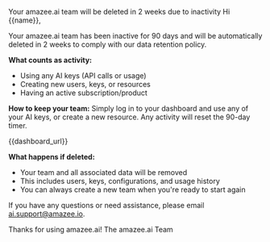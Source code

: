 Your amazee.ai team will be deleted in 2 weeks due to inactivity
Hi {{name}},

Your amazee.ai team has been inactive for 90 days and will be automatically deleted in 2 weeks to comply with our data retention policy.

**What counts as activity:**
- Using any AI keys (API calls or usage)
- Creating new users, keys, or resources
- Having an active subscription/product

**How to keep your team:**
Simply log in to your dashboard and use any of your AI keys, or create a new resource. Any activity will reset the 90-day timer.

{{dashboard_url}}

**What happens if deleted:**
- Your team and all associated data will be removed
- This includes users, keys, configurations, and usage history
- You can always create a new team when you're ready to start again

If you have any questions or need assistance, please email ai.support@amazee.io.

Thanks for using amazee.ai!
The amazee.ai Team

